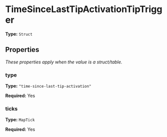 # TimeSinceLastTipActivationTipTrigger

**Type:** `Struct`

## Properties

*These properties apply when the value is a struct/table.*

### type

**Type:** `"time-since-last-tip-activation"`

**Required:** Yes

### ticks

**Type:** `MapTick`

**Required:** Yes

